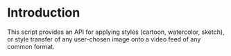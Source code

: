 # Introduction
This script provides an API for applying styles (cartoon, watercolor, sketch), or style transfer of any user-chosen image onto a video feed of any common format.
